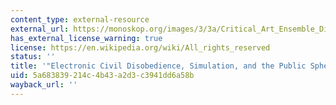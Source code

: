 ```yaml
---
content_type: external-resource
external_url: https://monoskop.org/images/3/3a/Critical_Art_Ensemble_Digital_Resistance_Explorations_in_Tactical_Media.pdf
has_external_license_warning: true
license: https://en.wikipedia.org/wiki/All_rights_reserved
status: ''
title: '"Electronic Civil Disobedience, Simulation, and the Public Sphere." (PDF)'
uid: 5a683839-214c-4b43-a2d3-c3941dd6a58b
wayback_url: ''
---
```

